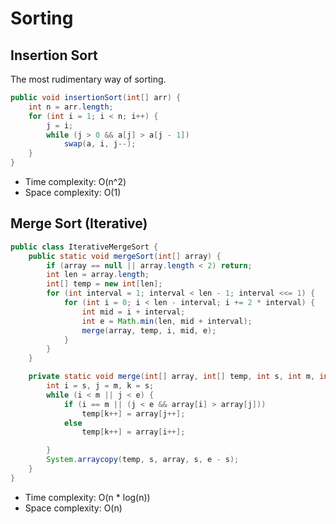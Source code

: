 # Sorting

## Insertion Sort
The most rudimentary way of sorting.


```java
public void insertionSort(int[] arr) {
    int n = arr.length;
    for (int i = 1; i < n; i++) {
        j = i;
        while (j > 0 && a[j] > a[j - 1])
            swap(a, i, j--);
    }
}
```
* Time complexity: O(n^2)
* Space complexity: O(1)

## Merge Sort (Iterative)

```java
public class IterativeMergeSort {
    public static void mergeSort(int[] array) {
        if (array == null || array.length < 2) return;
        int len = array.length;
        int[] temp = new int[len];
        for (int interval = 1; interval < len - 1; interval <<= 1) {
            for (int i = 0; i < len - interval; i += 2 * interval) {
                int mid = i + interval;
                int e = Math.min(len, mid + interval);
                merge(array, temp, i, mid, e);
            }
        }
    }

    private static void merge(int[] array, int[] temp, int s, int m, int e) {
        int i = s, j = m, k = s;
        while (i < m || j < e) {
            if (i == m || (j < e && array[i] > array[j]))
                temp[k++] = array[j++];
            else
                temp[k++] = array[i++];

        }
        System.arraycopy(temp, s, array, s, e - s);
    }
}
```
* Time complexity: O(n * log(n))
* Space complexity: O(n)
